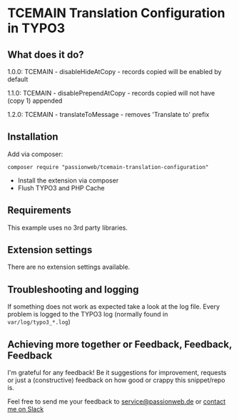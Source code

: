# TCEMAIN Translation Configuration in TYPO3

## What does it do?

1.0.0: TCEMAIN - disableHideAtCopy - records copied will be enabled by default

1.1.0: TCEMAIN - disablePrependAtCopy - records copied will not have (copy 1) appended

1.2.0: TCEMAIN - translateToMessage - removes 'Translate to' prefix


## Installation

Add via composer:

    composer require "passionweb/tcemain-translation-configuration"

* Install the extension via composer
* Flush TYPO3 and PHP Cache

## Requirements

This example uses no 3rd party libraries.

## Extension settings

There are no extension settings available.

## Troubleshooting and logging

If something does not work as expected take a look at the log file.
Every problem is logged to the TYPO3 log (normally found in `var/log/typo3_*.log`)

## Achieving more together or Feedback, Feedback, Feedback

I'm grateful for any feedback! Be it suggestions for improvement, requests or just a (constructive) feedback on how good or crappy this snippet/repo is.

Feel free to send me your feedback to [service@passionweb.de](mailto:service@passionweb.de "Send Feedback") or [contact me on Slack](https://typo3.slack.com/team/U02FG49J4TG "Contact me on Slack")